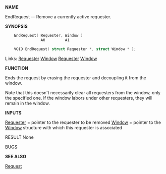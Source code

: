 
**NAME**

EndRequest -- Remove a currently active requester.

**SYNOPSIS**

```c
    EndRequest( Requester, Window )
                A0         A1

    VOID EndRequest( struct Requester *, struct Window * );

```
Links: [Requester](_00D4.md) [Window](_00D4.md) [Requester](_00D4.md) [Window](_00D4.md) 

**FUNCTION**

Ends the request by erasing the requester and decoupling it from
the window.

Note that this doesn't necessarily clear all requesters from the
window, only the specified one.  If the window labors under other
requesters, they will remain in the window.

**INPUTS**

[Requester](_00D4.md) = pointer to the requester to be removed
[Window](_00D4.md) = pointer to the [Window](_00D4.md) structure with which this requester
is associated

RESULT
None

BUGS

**SEE ALSO**

[Request](Request.md)
